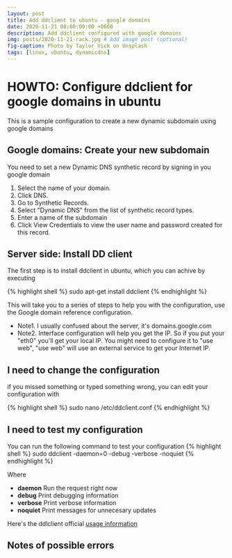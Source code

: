 ```yaml
---
layout: post
title: Add ddclient to ubuntu - google domains 
date: 2020-11-21 08:00:00:00 +0600
description: Add ddclient configured with google domains
img: posts/2020-11-21-rack.jpg # Add image post (optional)
fig-caption: Photo by Taylor Vick on Unsplash
tags: [linux, ubuntu, dynamicdns]
---
```


# HOWTO: Configure ddclient for google domains in ubuntu
This is a sample configuration to create a new dynamic subdomain using google domains


## Google domains: Create your new subdomain

You need to set a new Dynamic DNS synthetic record by signing in you google domain

1. Select the name of your domain.
2. Click DNS.
3. Go to Synthetic Records.
4. Select "Dynamic DNS" from the list of synthetic record types.
5. Enter a  name of the subdomain 
6. Click View Credentials to view the user name and password created for this record.

## Server side: Install DD client

The first step is to install ddclient in ubuntu, which you can achive by executing 

{% highlight shell %}
sudo apt-get install ddclient
{% endhighlight %}

This will take you to a series of steps to help you with the configuration, use the Google domain reference configuration.

- Note1. I usually confused about the server, it's domains.google.com
- Note2. Interface configuration will help you get the IP. So if you put your "eth0" you'll get your local IP. You might need to configure it to "use web", "use web" will use an external service to get your Internet IP.


## I need to change the configuration
if you missed something or typed something wrong, you can edit your configuration with

{% highlight shell %}
sudo nano /etc/ddclient.conf
{% endhighlight %}

## I need to test my configuration

You can run the following command to test your configuration 
{% highlight shell %}
sudo ddclient -daemon=0 -debug -verbose -noquiet
{% endhighlight %}
 
Where 
 - **daemon** Run the request right now
 - **debug** Print debugging information
 - **verbose** Print verbose information
 - **noquiet** Print messages for unnecesary updates

Here's the ddlclient official [usage information](https://sourceforge.net/p/ddclient/wiki/usage/)


## Notes of possible errors


[Google domain reference configuration]: https://support.google.com/domains/answer/6147083?hl=en
